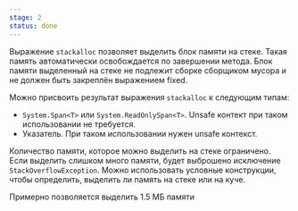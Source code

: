 ```yaml
---
stage: 2
status: done
---
```

Выражение `stackalloc` позволяет выделить блок памяти на стеке. Такая память автоматически освобождается по завершении метода. Блок памяти выделенный на стеке не подлежит сборке сборщиком мусора и не должен быть закреплён выражением fixed.

Можно присвоить результат выражения `stackalloc` к следующим типам:

- `System.Span<T>` или `System.ReadOnlySpan<T>`. Unsafe контект при таком использовании не требуется.
- Указатель. При таком использовании нужен unsafe контекст.

Количество памяти, которое можно выделить на стеке ограничено. Если выделить слишком много памяти, будет выброшено исключение `StackOverflowException`. Можно использовать условные конструкции, чтобы определить, выделить ли память на стеке или на куче.

Примерно позволяется выделить 1.5 МБ памяти